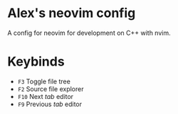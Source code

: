 # Alex's neovim config
A config for neovim for development on C++ with nvim.

# Keybinds
- `F3` Toggle file tree
- `F2` Source file explorer
- `F10` Next *tab* editor
- `F9` Previous *tab* editor